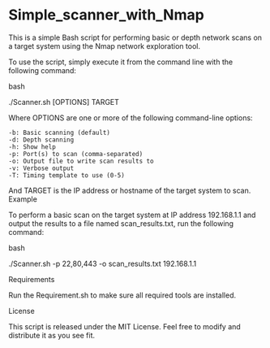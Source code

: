 # Simple_scanner_with_Nmap
This is a simple Bash script for performing basic or depth network scans on a target system using the Nmap network exploration tool.

To use the script, simply execute it from the command line with the following command:

bash

./Scanner.sh [OPTIONS] TARGET

Where OPTIONS are one or more of the following command-line options:

    -b: Basic scanning (default)
    -d: Depth scanning
    -h: Show help
    -p: Port(s) to scan (comma-separated)
    -o: Output file to write scan results to
    -v: Verbose output
    -T: Timing template to use (0-5)

And TARGET is the IP address or hostname of the target system to scan.
Example

To perform a basic scan on the target system at IP address 192.168.1.1 and output the results to a file named scan_results.txt, run the following command:

bash

./Scanner.sh -p 22,80,443 -o scan_results.txt 192.168.1.1

Requirements

Run the Requirement.sh to make sure all required tools are installed.



License

This script is released under the MIT License. Feel free to modify and distribute it as you see fit.
